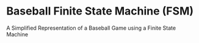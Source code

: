 # Baseball Finite State Machine (FSM)
A Simplified Representation of a Baseball Game using a Finite State Machine
